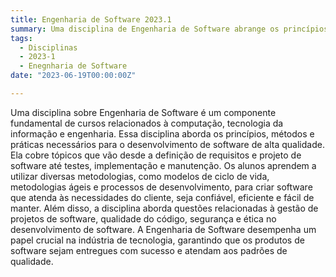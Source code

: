 ```yaml
---
title: Engenharia de Software 2023.1
summary: Uma disciplina de Engenharia de Software abrange os princípios e práticas para desenvolver software de alta qualidade, desde a concepção até a manutenção, utilizando metodologias e processos eficazes.
tags:
  - Disciplinas
  - 2023-1
  - Enegnharia de Software
date: "2023-06-19T00:00:00Z"

---
```


Uma disciplina sobre Engenharia de Software é um componente fundamental de cursos relacionados à computação, tecnologia da informação e engenharia. Essa disciplina aborda os princípios, métodos e práticas necessários para o desenvolvimento de software de alta qualidade. Ela cobre tópicos que vão desde a definição de requisitos e projeto de software até testes, implementação e manutenção. Os alunos aprendem a utilizar diversas metodologias, como modelos de ciclo de vida, metodologias ágeis e processos de desenvolvimento, para criar software que atenda às necessidades do cliente, seja confiável, eficiente e fácil de manter. Além disso, a disciplina aborda questões relacionadas à gestão de projetos de software, qualidade do código, segurança e ética no desenvolvimento de software. A Engenharia de Software desempenha um papel crucial na indústria de tecnologia, garantindo que os produtos de software sejam entregues com sucesso e atendam aos padrões de qualidade.